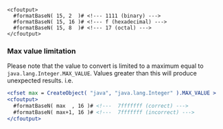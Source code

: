 ```lucee+trycf
<cfoutput>
  #formatBaseN( 15, 2  )# <!--- 1111 (binary) --->
  #formatBaseN( 15, 16 )# <!--- f (hexadecimal) --->
  #formatBaseN( 15, 8  )# <!--- 17 (octal) --->
</cfoutput>
```

### Max value limitation

Please note that the value to convert is limited to a maximum equal to `java.lang.Integer.MAX_VALUE`. Values greater than this will produce unexpected results. i.e.

```cfm
<cfset max = CreateObject( "java", "java.lang.Integer" ).MAX_VALUE >
<cfoutput>
  #formatBaseN( max  , 16 )# <!---  7fffffff (correct) --->
  #formatBaseN( max+1, 16 )# <!---  7fffffff (incorrect) --->
</cfoutput>
```